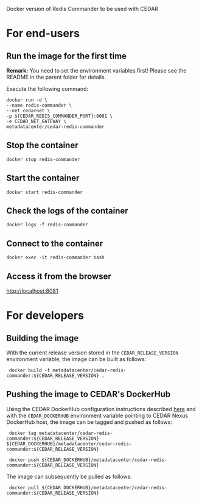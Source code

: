 Docker version of Redis Commander to be used with CEDAR

# For end-users

## Run the image for the first time

**Remark:** You need to set the environment variables first! Please see the README in the parent folder for details.

Execute the following command:

````
docker run -d \
--name redis-commander \
--net cedarnet \
-p ${CEDAR_REDIS_COMMANDER_PORT}:8081 \
-e CEDAR_NET_GATEWAY \
metadatacenter/cedar-redis-commander
````

## Stop the container

    docker stop redis-commander

## Start the container

    docker start redis-commander

## Check the logs of the container

    docker logs -f redis-commander

## Connect to the container

    docker exec -it redis-commander bash

## Access it from the browser

[http://localhost:8081]()

# For developers

## Building the image

With the current release version stored in the `CEDAR_RELEASE_VERSION` environment variable, the image can be built as follows:

     docker build -t metadatacenter/cedar-redis-commander:${CEDAR_RELEASE_VERSION} .

## Pushing the image to CEDAR's DockerHub

Using the CEDAR DockerHub configuration instructions described [here](https://github.com/metadatacenter/cedar-conf/wiki/Configuring-Docker-to-use-the-CEDAR-Nexus-DockerHub) and with the `CEDAR_DOCKERHUB` environment variable pointing to CEDAR Nexus DockerHub host, the image can be tagged and pushed as follows:

     docker tag metadatacenter/cedar-redis-commander:${CEDAR_RELEASE_VERSION} ${CEDAR_DOCKERHUB}/metadatacenter/cedar-redis-commander:${CEDAR_RELEASE_VERSION}

     docker push ${CEDAR_DOCKERHUB}/metadatacenter/cedar-redis-commander:${CEDAR_RELEASE_VERSION}

The image can subsequently be pulled as follows:

     docker pull ${CEDAR_DOCKERHUB}/metadatacenter/cedar-redis-commander:${CEDAR_RELEASE_VERSION}
